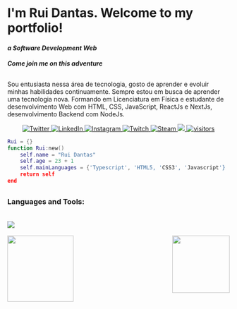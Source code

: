 # I'm Rui Dantas. Welcome to my portfolio!
#### *a Software Development Web*
***Come join me on this adventure***
##
Sou entusiasta nessa área de tecnologia, gosto de aprender e evoluir minhas habilidades continuamente. Sempre estou em busca de aprender uma tecnologia nova.
Formando em Licenciatura em Física e estudante de desenvolvimento Web com HTML, CSS, JavaScript, ReactJs e NextJs, desenvolvimento Backend com NodeJs.





<div align="center">
  <a href="https://twitter.com/ruydantass" target="_blank">
    <img src="https://img.shields.io/badge/-Twitter-1ca0f1?style=flat-square&labelColor=1ca0f1&logo=twitter&logoColor=white&link=https://twitter.com/siul_manfroni" alt="Twitter" />
  </a>
    
  <a href="https://www.linkedin.com/in/ruidantasleitefh/" target="_blank">
    <img src="https://img.shields.io/badge/LinkedIn-%230077B5.svg?&style=flat-square&logo=linkedin&logoColor=white" alt="LinkedIn">
  </a>
  
  <a href="https://www.instagram.com/_ruidantas/" target="_blank">
    <img src="https://img.shields.io/badge/Instagram-%23E4405F.svg?&style=flat-square&logo=instagram&logoColor=white" alt="Instagram">
  </a>
  
  <a href="https://www.twitch.tv/azzuy_" target="_blank">
    <img src="https://img.shields.io/badge/Twitch-9146FF.svg?&style=flat-square&logo=twitch&logoColor=white" alt="Twitch">
  </a>
  
  <a href="https://steamcommunity.com/id//" target="_blank">
    <img src="https://img.shields.io/badge/Steam-000000.svg?&style=flat-square&logo=steam&logoColor=white" alt="Steam">
  </a>
  <a href="mailto:ruifisicauesb@hotmail.com" target="_blank">
  <img src="https://img.shields.io/badge/-Outlook-8752CC?style=flat&logo=Outlook&logoColor=white">
  <img alt="visitors" src="https://visitor-badge.glitch.me/badge?page_id=ruidantas" />

</div>

```lua
Rui = {}
function Rui:new()
    self.name = "Rui Dantas"
    self.age = 23 + 1
    self.mainLanguages = {'Typescript', 'HTML5, 'CSS3', 'Javascript'}
    return self
end
```
  ##

<h3 align="left">Languages and Tools:</h3>
  <div style="display: inline_block"><br>
	<img src="https://skillicons.dev/icons?i=git,github,html,css,js,react,redux,jest,docker,mysql,nodejs,ts" />
<div> <br/>
<div align="center">
  <a href="https://github.com/eemr3">
  <img align="left" height="150em" src="https://github-readme-stats.vercel.app/api?username=ruidantas&show_icons=true&theme=dracula&include_all_commits=true&count_private=true"/>
  <img align="right" height="130em" src="https://github-readme-stats.vercel.app/api/top-langs/?username=ruidantas&layout=compact&langs_count=7&theme=dracula"/>
</div><br/>
 
